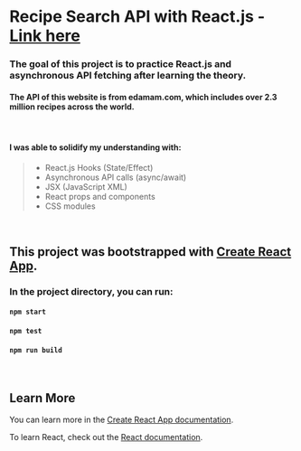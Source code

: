 # Recipe Search API with React.js - [Link here](https://recipesearch-api.web.app)

### The goal of this project is to practice React.js and asynchronous API fetching after learning the theory. <br>

#### The API of this website is from edamam.com, which includes over 2.3 million recipes across the world.

<br>

#### I was able to solidify my understanding with:

> - React.js Hooks (State/Effect)
> - Asynchronous API calls (async/await)
> - JSX (JavaScript XML)
> - React props and components
> - CSS modules

<br>

## This project was bootstrapped with [Create React App](https://github.com/facebook/create-react-app).

### In the project directory, you can run:

#### `npm start`

#### `npm test`

#### `npm run build`

<br>

## Learn More

You can learn more in the [Create React App documentation](https://facebook.github.io/create-react-app/docs/getting-started).

To learn React, check out the [React documentation](https://reactjs.org/).
